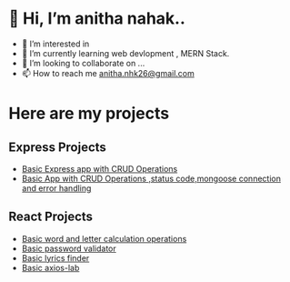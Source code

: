  # 👋 Hi, I’m anitha nahak..

- 👀 I’m interested in 
- 🌱 I’m currently learning web devlopment , MERN Stack.
- 💞️ I’m looking to collaborate on ...
- 📫 How to reach me anitha.nhk26@gmail.com

 # Here are my projects
 ## Express Projects
-  [Basic Express app with CRUD Operations](https://github.com/65ani/expressApp1)
-  [Basic App with CRUD Operations ,status code,mongoose connection and error handling](https://github.com/65ani/mongooseproj1)

 ## React Projects
-  [Basic word and letter calculation operations](https://github.com/65ani/reactProject/tree/main/word-letter-counter)
-  [Basic password validator](https://github.com/65ani/reactProject/tree/main/passwordvalidator)
-  [Basic lyrics finder](https://github.com/65ani/reactProject/tree/main/lyrics-finder)
-  [Basic axios-lab](https://github.com/65ani/reactProject/tree/main/axios-lab)

<!---
65ani/65ani is a ✨ special ✨ repository because its `README.md` (this file) appears on your GitHub profile.
You can click the Preview link to take a look at your changes.
--->
